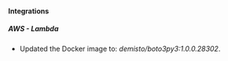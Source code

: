 #### Integrations
##### AWS - Lambda
- Updated the Docker image to: *demisto/boto3py3:1.0.0.28302*.
